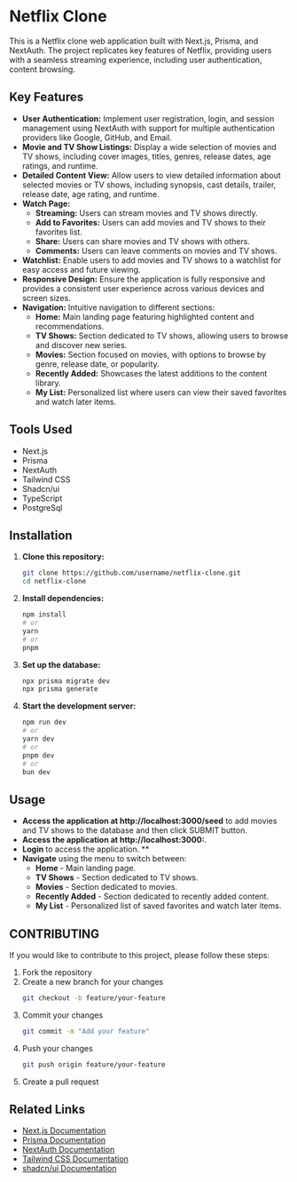 # Netflix Clone

This is a Netflix clone web application built with Next.js, Prisma, and NextAuth. The project replicates key features of Netflix, providing users with a seamless streaming experience, including user authentication, content browsing.

## Key Features

- **User Authentication:** Implement user registration, login, and session management using NextAuth with support for multiple authentication providers like Google, GitHub, and Email.
- **Movie and TV Show Listings:** Display a wide selection of movies and TV shows, including cover images, titles, genres, release dates, age ratings, and runtime.
- **Detailed Content View:** Allow users to view detailed information about selected movies or TV shows, including synopsis, cast details, trailer, release date, age rating, and runtime.
- **Watch Page:** 
  - **Streaming:** Users can stream movies and TV shows directly.
  - **Add to Favorites:** Users can add movies and TV shows to their favorites list.
  - **Share:** Users can share movies and TV shows with others.
  - **Comments:** Users can leave comments on movies and TV shows.
- **Watchlist:** Enable users to add movies and TV shows to a watchlist for easy access and future viewing.
- **Responsive Design:** Ensure the application is fully responsive and provides a consistent user experience across various devices and screen sizes.
- **Navigation:** Intuitive navigation to different sections:
  - **Home:** Main landing page featuring highlighted content and recommendations.
  - **TV Shows:** Section dedicated to TV shows, allowing users to browse and discover new series.
  - **Movies:** Section focused on movies, with options to browse by genre, release date, or popularity.
  - **Recently Added:** Showcases the latest additions to the content library.
  - **My List:** Personalized list where users can view their saved favorites and watch later items.

## Tools Used

- Next.js
- Prisma
- NextAuth
- Tailwind CSS
- Shadcn/ui
- TypeScript
- PostgreSql

## Installation

1. **Clone this repository:**
   ```bash
   git clone https://github.com/username/netflix-clone.git
   cd netflix-clone
   ```

2. **Install dependencies:**
   ```bash
   npm install
   # or
   yarn
   # or
   pnpm
   ```

3. **Set up the database:**
   ```bash
   npx prisma migrate dev
   npx prisma generate
   ```

4. **Start the development server:**
   ```bash
   npm run dev
   # or
   yarn dev
   # or
   pnpm dev
   # or
   bun dev
   ```

## Usage
- **Access the application at http://localhost:3000/seed** to add movies and TV shows to the database and then click SUBMIT button.
- **Access the application at http://localhost:3000:**.
- **Login** to access the application. **
- **Navigate** using the menu to switch between:
  - **Home** - Main landing page.
  - **TV Shows** - Section dedicated to TV shows.
  - **Movies** - Section dedicated to movies.
  - **Recently Added** - Section dedicated to recently added content.
  - **My List** - Personalized list of saved favorites and watch later items.

## CONTRIBUTING
If you would like to contribute to this project, please follow these steps:
1. Fork the repository 
2. Create a new branch for your changes
    ```bash
    git checkout -b feature/your-feature
    ```
3. Commit your changes
    ```bash
    git commit -m "Add your feature"
    ```
4. Push your changes
    ```bash
    git push origin feature/your-feature
    ```
5. Create a pull request

## Related Links
- [Next.js Documentation](https://nextjs.org/docs)
- [Prisma Documentation](https://www.prisma.io/docs)
- [NextAuth Documentation](https://next-auth.js.org)
- [Tailwind CSS Documentation](https://tailwindcss.com/docs)
- [shadcn/ui Documentation](https://ui.shadcn.com)
